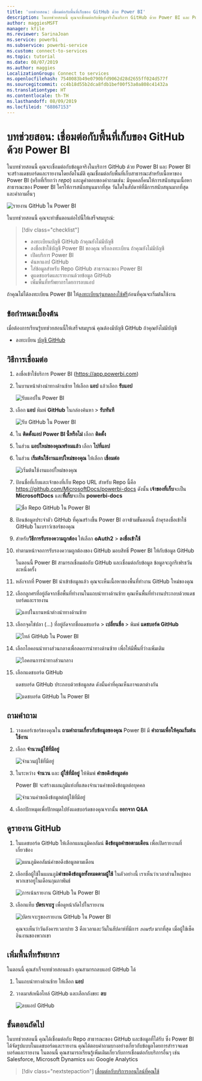 ```yaml
---
title: 'บทช่วยสอน: เชื่อมต่อกับพื้นที่เก็บของ GitHub ด้วย Power BI'
description: ในบทช่วยสอนนี้ คุณจะเชื่อมต่อกับข้อมูลจริงในบริการ GitHub ด้วย Power BI และ Power BI จะสร้างแดชบอร์ดและรายงานโดยอัตโนมัติ
author: maggiesMSFT
manager: kfile
ms.reviewer: SarinaJoan
ms.service: powerbi
ms.subservice: powerbi-service
ms.custom: connect-to-services
ms.topic: tutorial
ms.date: 08/07/2019
ms.author: maggies
LocalizationGroup: Connect to services
ms.openlocfilehash: 7540083b49e0790bfd9062d28d2655ff024d577f
ms.sourcegitcommit: cc4b18d55b2dca8fdb1bef00f53a0a808c41432a
ms.translationtype: HT
ms.contentlocale: th-TH
ms.lasthandoff: 08/09/2019
ms.locfileid: "68867153"
---
```

# <a name="tutorial-connect-to-a-github-repo-with-power-bi"></a>บทช่วยสอน: เชื่อมต่อกับพื้นที่เก็บของ GitHub ด้วย Power BI
ในบทช่วยสอนนี้ คุณจะเชื่อมต่อกับข้อมูลจริงในบริการ GitHub ด้วย Power BI และ Power BI จะสร้างแดชบอร์ดและรายงานโดยอัตโนมัติ คุณเชื่อมต่อกับพื้นที่เก็บสาธารณะสำหรับเนื้อหาของ Power BI (หรือที่เรียกว่า *repo*) และดูคำตอบของคำถามเช่น: มีบุคคลกี่คนให้การสนับสนุนเนื้อหาสาธารณะของ Power BI ใครให้การสนับสนุนมากที่สุด วันใดในสัปดาห์ที่มีการสนับสนุนมากที่สุด และคำถามอื่นๆ 

![รายงาน GitHub ใน Power BI](media/service-tutorial-connect-to-github/power-bi-github-app-tutorial-punch-card.png)

ในบทช่วยสอนนี้ คุณจะทำขั้นตอนต่อไปนี้ให้เสร็จสมบูรณ์:

> [!div class="checklist"]
> * ลงทะเบียนบัญชี GitHub ถ้าคุณยังไม่มีบัญชี 
> * ลงชื่อเข้าใช้บัญชี Power BI ของคุณ หรือลงทะเบียน ถ้าคุณยังไม่มีบัญชี
> * เปิดบริการ Power BI
> * ค้นหาแอป GitHub
> * ใส่ข้อมูลสำหรับ Repo GitHub สาธารณะของ Power BI
> * ดูแดชบอร์ดและรายงานด้วยข้อมูล GitHub
> * เพิ่มพื้นที่ทรัพยากรโดยการลบแอป

ถ้าคุณไม่ได้ลงทะเบียน Power BI ให้[ลงทะเบียนรุ่นทดลองใช้ฟรี](https://app.powerbi.com/signupredirect?pbi_source=web)ก่อนที่คุณจะเริ่มต้นใช้งาน

## <a name="prerequisites"></a>ข้อกำหนดเบื้องต้น

เมื่อต้องการเรียนรู้บทช่วยสอนนี้ให้เสร็จสมบูรณ์ คุณต้องมีบัญชี GitHub ถ้าคุณยังไม่มีบัญชี 

- ลงทะเบียน [บัญชี GitHub](https://docs.microsoft.com/contribute/get-started-setup-github)


## <a name="how-to-connect"></a>วิธีการเชื่อมต่อ
1. ลงชื่อเข้าใช้บริการ Power BI (https://app.powerbi.com) 
2. ในบานหน้าต่างนำทางด้านซ้าย ให้เลือก **แอป** แล้วเลือก **รับแอป**
   
   ![รับแอปใน Power BI](media/service-tutorial-connect-to-github/power-bi-github-app-tutorial.png) 

3. เลือก **แอป** พิมพ์ **GitHub** ในกล่องค้นหา > **รับทันที**
   
   ![รับ GitHub ใน Power BI](media/service-tutorial-connect-to-github/power-bi-github-app-tutorial-app-source.png) 

4. ใน **ติดตั้งแอป Power BI นี้หรือไม่** เลือก **ติดตั้ง**
5. ในส่วน **แอปใหม่ของคุณพร้อมแล้ว** เลือก **ไปที่แอป**
6. ในส่วน **เริ่มต้นใช้งานแอปใหม่ของคุณ** ให้เลือก **เชื่อมต่อ**

    ![เริ่มต้นใช้งานแอปใหม่ของคุณ](media/service-tutorial-connect-to-github/power-bi-new-app-connect-get-started.png)

7. ป้อนชื่อที่เก็บและเจ้าของที่เก็บ Repo URL สำหรับ Repo นี้คือ https://github.com/MicrosoftDocs/powerbi-docs ดังนั้น **เจ้าของที่เก็บ**จะเป็น **MicrosoftDocs** และ**ที่เก็บ**จะเป็น **powerbi-docs** 
   
    ![ชื่อ Repo GitHub ใน Power BI](media/service-tutorial-connect-to-github/power-bi-github-app-tutorial-connect.png)

5. ป้อนข้อมูลประจำตัว GitHub ที่คุณสร้างขึ้น Power BI อาจข้ามขั้นตอนนี้ ถ้าคุรลงชื่อเข้าใช้ GitHub ในเบราว์เซอร์ของคุณ 

6. สำหรับ**วิธีการรับรองความถูกต้อง** ให้เลือก **oAuth2** \> **ลงชื่อเข้าใช้**

7. ทำตามหน้าจอการรับรองความถูกต้องของ GitHub มอบสิทธิ์ Power BI ให้กับข้อมูล GitHub
   
   ในตอนนี้ Power BI สามารถเชื่อมต่อกับ GitHub และเชื่อมต่อกับข้อมูล  ข้อมูลจะถูกรีเฟรชวันละหนึ่งครั้ง

8. หลังจากที่ Power BI นำเข้าข้อมูลแล้ว คุณจะเห็นเนื้อหาของพื้นที่ทำงาน GitHub ใหม่ของคุณ 
9. เลือกลูกศรที่อยู่ถัดจากชื่อพื้นที่ทำงานในแถบนำทางด้านซ้าย คุณเห็นพื้นที่ทำงานประกอบด้วยแดชบอร์ดและรายงาน 

    ![แอปในบานหน้าต่างนำทางด้านซ้าย](media/service-tutorial-connect-to-github/power-bi-github-app-tutorial-left-nav-expanded.png)

10. เลือกจุดไข่ปลา (...) ที่อยู่ถัดจากชื่อแดชบอร์ด > **เปลี่ยนชื่อ** > พิมพ์ **แดชบอร์ด GitHub**
 
    ![ไทล์ GitHub ใน Power BI](media/service-tutorial-connect-to-github/power-bi-github-app-tutorial-left-nav.png) 

8. เลือกไอคอนนำทางส่วนกลางเพื่อลดการนำทางด้านซ้าย เพื่อให้มีพื้นที่ว่างเพิ่มเติม

    ![ไอคอนการนำทางส่วนกลาง](media/service-tutorial-connect-to-github/power-bi-global-navigation-icon.png)

10. เลือกแดชบอร์ด GitHub
    
    แดชบอร์ด GitHub ประกอบด้วยข้อมูลสด ดังนั้นค่าที่คุณเห็นอาจแตกต่างกัน

    ![แดชบอร์ด GitHub ใน Power BI](media/service-tutorial-connect-to-github/power-bi-github-app-tutorial-new-dashboard.png)

    

## <a name="ask-a-question"></a>ถามคำถาม

1. วางเคอร์เซอร์ของคุณใน **ถามคำถามเกี่ยวกับข้อมูลของคุณ** Power BI มี **คำถามเพื่อให้คุณเริ่มต้นใช้งาน** 

1. เลือก **จำนวนผู้ใช้ที่มีอยู่**
 
    ![จำนวนผู้ใช้ที่มีอยู่](media/service-tutorial-connect-to-github/power-bi-github-app-tutorial-qna-how-many-users.png)

13. ในระหว่าง **จำนวน** และ **ผู้ใช้ที่มีอยู่** ให้พิมพ์ **คำขอดึงข้อมูลต่อ** 

     Power BI จะสร้างแผนภูมิแท่งที่แสดงจำนวนคำขอดึงข้อมูลต่อบุคคล

    ![จำนวนคำขอดึงข้อมูลต่อผู้ใช้ที่มีอยู่](media/service-tutorial-connect-to-github/power-bi-github-app-tutorial-qna-how-many-prs.png)


13. เลือกปักหมุดเพื่อปักหมุดไปยังแดชบอร์ดของคุณจากนั้น **ออกจาก Q&A**

## <a name="view-the-github-report"></a>ดูรายงาน GitHub 

1. ในแดชบอร์ด GitHub ให้เลือกแผนภูมิคอลัมน์ **ดึงข้อมูลคำขอตามเดือน** เพื่อเปิดรายงานที่เกี่ยวข้อง

    ![แผนภูมิคอลัมน์คำขอดึงข้อมูลตามเดือน](media/service-tutorial-connect-to-github/power-bi-github-app-tutorial-column-chart.png)

2. เลือกชื่อผู้ใช้ในแผนภูมิ**คำขอดึงข้อมูลทั้งหมดตามผู้ใช้** ในตัวอย่างนี้ เราเห็นว่าเวลาส่วนใหญ่ของพวกเขาอยู่ในเดือนกุมภาพันธ์

    ![การเน้นรายงาน GitHub ใน Power BI](media/service-tutorial-connect-to-github/power-bi-github-app-tutorial-cross-filter-total-prs.png)

3. เลือกแท็บ **บัตรเจาะรู** เพื่อดูหน้าถัดไปในรายงาน 
 
    ![บัตรเจาะรูของรายงาน GitHub ใน Power BI](media/service-tutorial-connect-to-github/power-bi-github-app-tutorial-tues-3pm.png)

    คุณจะเห็นว่าวันอังคารเวลาบ่าย 3 คือเวลาและวันในสัปดาห์ที่มีการ *ยอมรับ* มากที่สุด เมื่อผู้ใช้เช็คอินงานของพวกเขา

## <a name="clean-up-resources"></a>เพิ่มพื้นที่ทรัพยากร

ในตอนนี้ คุณสำเร็จบทช่วยสอนแล้ว คุณสามารถลบแอป GitHub ได้ 

1. ในแถบนำทางด้านซ้าย ให้เลือก **แอป**
2. วางเมาส์เหนือไทล์ GitHub และเลือกถังขยะ **ลบ**

    ![ลบแอป GitHub](media/service-tutorial-connect-to-github/power-bi-github-app-tutorial-delete.png)

## <a name="next-steps"></a>ขั้นตอนถัดไป

ในบทช่วยสอนนี้ คุณได้เชื่อมต่อกับ Repo สาธารณะของ GitHub และข้อมูลที่ได้รับ ซึ่ง Power BI ได้จัดรูปแบบในแดชบอร์ดและรายงาน คุณได้ตอบคำถามบางอย่างเกี่ยวกับข้อมูลโดยการสำรวจแดชบอร์ดและรายงาน ในตอนนี้ คุณสามารถเรียนรู้เพิ่มเติมเกี่ยวกับการเชื่อมต่อกับบริการอื่นๆ เช่น Salesforce, Microsoft Dynamics และ Google Analytics 
 
> [!div class="nextstepaction"]
> [เชื่อมต่อกับบริการออนไลน์ที่คุณใช้](service-connect-to-services.md)


